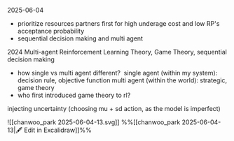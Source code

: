 2025-06-04
- prioritize resources partners first for high underage cost and low RP's acceptance probability 
- sequential decision making and multi agent 

2024
Multi-agent Reinforcement Learning Theory, Game Theory, sequential decision making
- how single vs multi agent different? 
single agent (within my system): decision rule, objective function
multi agent (within the world): strategic, game theory
- who first introduced game theory to rl? 

injecting uncertainty (choosing mu + sd action, as the model is imperfect)

![[chanwoo_park 2025-06-04-13.svg]]
%%[[chanwoo_park 2025-06-04-13|🖋 Edit in Excalidraw]]%%